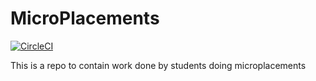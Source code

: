 # MicroPlacements

[![CircleCI](https://dl.circleci.com/status-badge/img/circleci/BQLXrmknyuZYnA7jCUjYnd/4Mar9JNkR6xxjJN2SEGVGF/tree/main.svg?style=svg)](https://dl.circleci.com/status-badge/redirect/circleci/BQLXrmknyuZYnA7jCUjYnd/4Mar9JNkR6xxjJN2SEGVGF/tree/main)

This is a repo to contain work done by students doing microplacements
